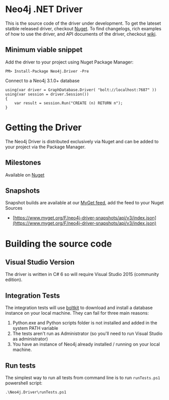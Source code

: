 # Neo4j .NET Driver
This is the source code of the driver under development. To get the lateset statble released driver, checkout [Nuget](https://www.nuget.org/packages/Neo4j.Driver/). To find changelogs, rich examples of how to use the driver, and API documents of the driver, checkout [wiki](https://github.com/neo4j/neo4j-dotnet-driver/wiki). 

## Minimum viable snippet

Add the driver to your project using Nuget Package Manager:

    PM> Install-Package Neo4j.Driver -Pre

Connect to a Neo4j 3.1.0+ database

    using(var driver = GraphDatabase.Driver( "bolt://localhost:7687" ))
    using(var session = driver.Session())
    {
        var result = session.Run("CREATE (n) RETURN n");
    }

# Getting the Driver

The Neo4j Driver is distributed exclusively via Nuget and can be added to your project via the Package Manager.

## Milestones

Available on [Nuget](https://www.nuget.org/packages/Neo4j.Driver)

## Snapshots

Snapshot builds are available at our [MyGet feed](https://www.myget.org/feed/neo4j-driver-snapshots/package/nuget/Neo4j.Driver), add the feed to your Nuget Sources

* [https://www.myget.org/F/neo4j-driver-snapshots/api/v3/index.json](https://www.myget.org/F/neo4j-driver-snapshots/api/v3/index.json)

# Building the source code

## Visual Studio Version

The driver is written in C# 6 so will require Visual Studio 2015 (community edition).

## Integration Tests

The integration tests will use [boltkit](https://github.com/neo4j-contrib/boltkit) to download and install a database instance on your local machine.
They can fail for three main reasons:

1. Python.exe and Python scripts folder is not installed and added in the system PATH variable
2. The tests aren't run as Administrator (so you'll need to run Visual Studio as administrator)
3. You have an instance of Neo4j already installed / running on your local machine.

## Run tests
The simplest way to run all tests from command line is to run `runTests.ps1` powershell script:

	.\Neo4j.Driver\runTests.ps1
